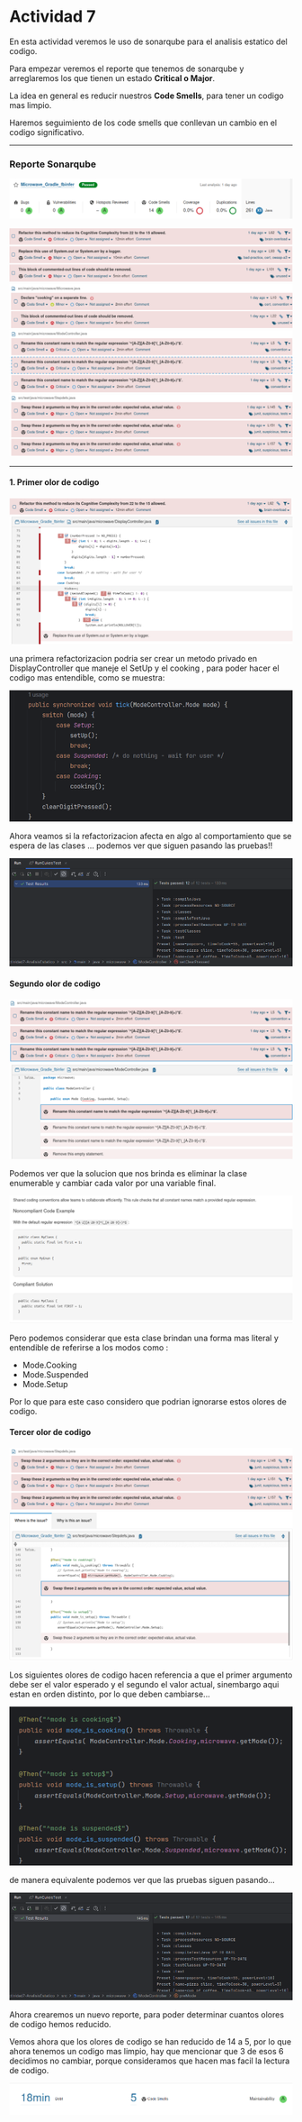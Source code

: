 # Actividad 7
En esta actividad veremos le uso de sonarqube para el analisis estatico del codigo.

Para empezar veremos el reporte que tenemos de sonarqube y arreglaremos los que tienen un estado **Critical o Major**.

La idea en general es reducir nuestros **Code Smells**, para tener un codigo mas limpio.

Haremos seguimiento de los code smells que conllevan un cambio en el codigo significativo.

--------------------

### Reporte Sonarqube

![alt text](imagenes/image-6.png)

![alt text](imagenes/image.png)
![alt text](imagenes/image-2.png)
![alt text](imagenes/image-3.png)
![alt text](imagenes/image-4.png)

---------------------------

#### 1. Primer olor de codigo
![alt text](imagenes/image-5.png)
![alt text](imagenes/image-7.png)

una primera refactorizacion podria ser crear un metodo privado en DisplayController que maneje el SetUp y el cooking , para poder hacer el codigo mas entendible, como se muestra:

![alt text](imagenes/image-16.png)

Ahora veamos si la refactorizacion afecta en algo al comportamiento que se espera de las clases ... podemos ver que siguen pasando las pruebas!!

![alt text](imagenes/image-17.png)

#### Segundo olor de codigo

![alt text](imagenes/image-11.png)
![alt text](imagenes/image-8.png)

Podemos ver que la solucion que nos brinda es eliminar la clase enumerable y cambiar cada valor por una variable final.

![alt text](imagenes/image-15.png)

Pero podemos considerar que esta clase brindan una forma mas literal y entendible de referirse a los modos como :

- Mode.Cooking
- Mode.Suspended
- Mode.Setup

Por lo que para este caso considero que podrian ignorarse estos olores de codigo.


#### Tercer olor de codigo

![alt text](imagenes/image-12.png)
![alt text](imagenes/image-13.png)

Los siguientes olores de codigo hacen referencia a que el primer argumento debe ser el valor esperado y el segundo el valor actual, sinembargo aqui estan en orden distinto, por lo que deben cambiarse...

![alt text](imagenes/image-14.png)

de manera equivalente podemos ver que las pruebas siguen pasando...

![alt text](imagenes/image-18.png)

Ahora crearemos un nuevo reporte, para poder determinar cuantos olores de codigo hemos reducido.

Vemos ahora que los olores de codigo se han reducido de 14 a 5, por lo que ahora tenemos un codigo mas limpio, hay que mencionar que 3 de esos 6 decidimos no cambiar, porque consideramos que hacen mas facil la lectura de codigo.

![alt text](imagenes/image-19.png)


